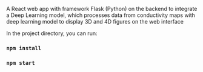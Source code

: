 A React web app with framework Flask (Python) on the backend to integrate a Deep Learning model, which processes data from conductivity maps with deep learning model to display 3D and 4D figures on the web interface

In the project directory, you can run:
### `npm install`
### `npm start`
